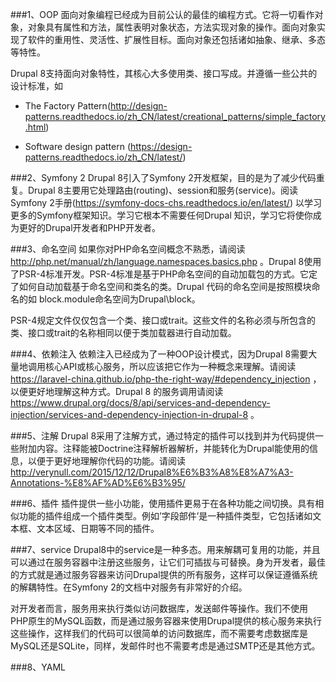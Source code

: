  ###1、OOP
面向对象编程已经成为目前公认的最佳的编程方式。它将一切看作对象，对象具有属性和方法，属性表明对象状态，方法实现对象的操作。面向对象实现了软件的重用性、灵活性、扩展性目标。面向对象还包括诸如抽象、继承、多态等特性。

Drupal 8支持面向对象特性，其核心大多使用类、接口写成。并遵循一些公共的设计标准，如
* The Factory Pattern(http://design-patterns.readthedocs.io/zh_CN/latest/creational_patterns/simple_factory.html)

* Software design pattern (https://design-patterns.readthedocs.io/zh_CN/latest/)

###2、Symfony 2
Drupal 8引入了Symfony 2开发框架，目的是为了减少代码重复。Drupal 8主要用它处理路由(routing)、session和服务(service)。阅读Symfony 2手册(https://symfony-docs-chs.readthedocs.io/en/latest/) 以学习更多的Symfony框架知识。学习它根本不需要任何Drupal 知识，学习它将使你成为更好的Drupal开发者和PHP开发者。

###3、命名空间
如果你对PHP命名空间概念不熟悉，请阅读 http://php.net/manual/zh/language.namespaces.basics.php 。Drupal 8使用了PSR-4标准开发。PSR-4标准是基于PHP命名空间的自动加载包的方式。它定了如何自动加载基于命名空间和类名的类。Drupal 代码的命名空间是按照模块命名的如 block.module命名空间为Drupal\block。

PSR-4规定文件仅仅包含一个类、接口或trait。这些文件的名称必须与所包含的类、接口或trait的名称相同以便于类加载器进行自动加载。

###4、依赖注入
依赖注入已经成为了一种OOP设计模式，因为Drupal 8需要大量地调用核心API或核心服务，所以应该把它作为一种概念来理解。请阅读 https://laravel-china.github.io/php-the-right-way/#dependency_injection ，以便更好地理解这种方式。Drupal 8 的服务调用请阅读 https://www.drupal.org/docs/8/api/services-and-dependency-injection/services-and-dependency-injection-in-drupal-8 。

###5、注解
Drupal 8采用了注解方式，通过特定的插件可以找到并为代码提供一些附加内容。注释能被Doctrine注释解析器解析，并能转化为Drupal能使用的信息，以便于更好地理解你代码的功能。请阅读 http://verynull.com/2015/12/12/Drupal8%E6%B3%A8%E8%A7%A3-Annotations-%E8%AF%AD%E6%B3%95/

###6、插件
插件提供一些小功能，使用插件更易于在各种功能之间切换。具有相似功能的插件组成一个插件类型。例如’字段部件’是一种插件类型，它包括诸如文本框、文本区域、日期等不同的插件。

###7、service
Drupal8中的service是一种多态。用来解耦可复用的功能，并且可以通过在服务容器中注册这些服务，让它们可插拔与可替换。身为开发者，最佳的方式就是通过服务容器来访问Drupal提供的所有服务，这样可以保证遵循系统的解耦特性。在Symfony 2的文档中对服务有非常好的介绍。

对开发者而言，服务用来执行类似访问数据库，发送邮件等操作。我们不使用PHP原生的MySQL函数，而是通过服务容器来使用Drupal提供的核心服务来执行这些操作，这样我们的代码可以很简单的访问数据库，而不需要考虑数据库是MySQL还是SQLite，同样，发邮件时也不需要考虑是通过SMTP还是其他方式。

###8、YAML